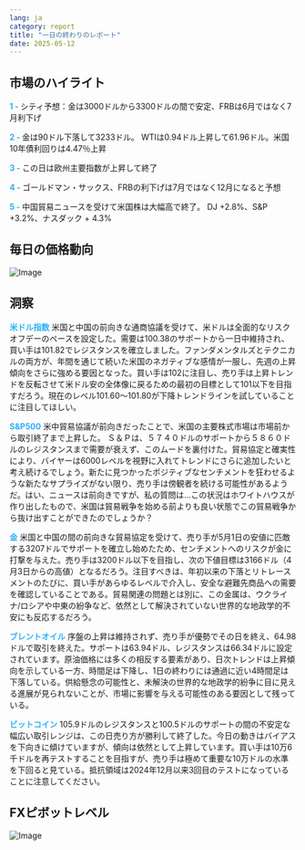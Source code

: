 ```yaml
---
lang: ja
category: report
title: "一日の終わりのレポート"
date: 2025-05-12
---
```



<h2>市場のハイライト</h2>
<strong style="color: #2caef7;">1 - </strong> シティ予想：金は3000ドルから3300ドルの間で安定、FRBは6月ではなく7月利下げ

<strong style="color: #2caef7;">2 - </strong> 金は90ドル下落して3233ドル。 WTIは0.94ドル上昇して61.96ドル。米国10年債利回りは4.47％上昇

<strong style="color: #2caef7;">3 - </strong> この日は欧州主要指数が上昇して終了

<strong style="color: #2caef7;">4 - </strong> ゴールドマン・サックス、FRBの利下げは7月ではなく12月になると予想

<strong style="color: #2caef7;">5 - </strong> 中国貿易ニュースを受けて米国株は大幅高で終了。 DJ +2.8%、S&P +3.2%、ナスダック + 4.3%



<h2>毎日の価格動向</h2>
<img src="https://markleighedu.github.io/img/May-2025/12-May-2025/price.jpg" alt="Image"/>

<h2>洞察</h2>
<strong style="color: #2caef7;">米ドル指数</strong> 米国と中国の前向きな通商協議を受けて、米ドルは全面的なリスクオフデーのペースを設定した。需要は100.38のサポートから一日中維持され、買い手は101.82でレジスタンスを確立しました。ファンダメンタルズとテクニカルの両方が、年間を通じて続いた米国のネガティブな感情が一服し、先週の上昇傾向をさらに強める要因となった。買い手は102に注目し、売り手は上昇トレンドを反転させて米ドル安の全体像に戻るための最初の目標として101以下を目指すだろう。現在のレベル101.60～101.80が下降トレンドラインを試していることに注目してほしい。 

<strong style="color: #2caef7;">S&P500</strong> 米中貿易協議が前向きだったことで、米国の主要株式市場は市場前から取引終了まで上昇した。 Ｓ＆Ｐは、５７４０ドルのサポートから５８６０ドルのレジスタンスまで需要が衰えず、このムードを裏付けた。貿易協定と確実性により、バイヤーは6000レベルを視野に入れてトレンドにさらに追加したいと考え続けるでしょう。新たに見つかったポジティブなセンチメントを狂わせるような新たなサプライズがない限り、売り手は傍観者を続ける可能性があるようだ。はい、ニュースは前向きですが、私の質問は…この状況はホワイトハウスが作り出したもので、米国は貿易戦争を始める前よりも良い状態でこの貿易戦争から抜け出すことができたのでしょうか？ 

<strong style="color: #2caef7;">金</strong> 米国と中国の間の前向きな貿易協定を受けて、売り手が5月1日の安値に匹敵する3207ドルでサポートを確立し始めたため、センチメントへのリスクが金に打撃を与えた。売り手は3200ドル以下を目指し、次の下値目標は3166ドル（4月3日からの高値）となるだろう。注目すべきは、年初以来の下落とリトレースメントのたびに、買い手があらゆるレベルで介入し、安全な避難先商品への需要を確認していることである。貿易関連の問題とは別に、この金属は、ウクライナ/ロシアや中東の紛争など、依然として解決されていない世界的な地政学的不安にも反応するだろう。 

<strong style="color: #2caef7;">ブレントオイル</strong> 序盤の上昇は維持されず、売り手が優勢でその日を終え、64.98ドルで取引を終えた。サポートは63.94ドル、レジスタンスは66.34ドルに設定されています。原油価格には多くの相反する要素があり、日次トレンドは上昇傾向を示している一方、時間足は下降し、1日の終わりには通過に近い4時間足は下落している。供給懸念の可能性と、未解決の世界的な地政学的紛争に目に見える進展が見られないことが、市場に影響を与える可能性のある要因として残っている。 

<strong style="color: #2caef7;">ビットコイン</strong> 105.9ドルのレジスタンスと100.5ドルのサポートの間の不安定な幅広い取引レンジは、この日売り方が勝利して終了した。今日の動きはバイアスを下向きに傾けていますが、傾向は依然として上昇しています。買い手は10万6千ドルを再テストすることを目指すが、売り手は極めて重要な10万ドルの水準を下回ると見ている。抵抗領域は2024年12月以来3回目のテストになっていることに注意してください。



<h2>FXピボットレベル</h2>
<img src="https://markleighedu.github.io/img/May-2025/12-May-2025/pivot.jpg" alt="Image"/>
